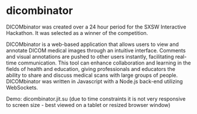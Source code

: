 dicombinator
============

DICOMbinator was created over a 24 hour period for the SXSW Interactive Hackathon. It was selected as a winner of the competition. 

DICOMbinator is a web-based application that allows users to view and annotate DICOM medical images through an intuitive interface. Comments and visual annotations are pushed to other users instantly, facilitating real-time communication. This tool can enhance collaboration and learning in the fields of health and education, giving professionals and educators the ability to share and discuss medical scans with large groups of people. DICOMbinator was written in Javascript with a Node.js back-end utilizing WebSockets.

Demo: dicombinator.jit.su (due to time constraints it is not very responsive to screen size - best viewed on a tablet or resized browser window)